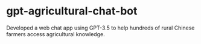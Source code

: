 # gpt-agricultural-chat-bot
Developed a web chat app using GPT-3.5 to help hundreds of rural Chinese farmers access agricultural knowledge.
